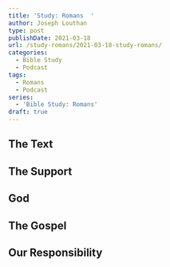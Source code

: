 ```yaml
---
title: 'Study: Romans  '
author: Joseph Louthan
type: post
publishDate: 2021-03-18
url: /study-romans/2021-03-18-study-romans/
categories:
  - Bible Study
  - Podcast
tags:
  - Romans
  - Podcast
series:
  - 'Bible Study: Romans'
draft: true
---
```

## The Text



## The Support



## God



## The Gospel



## Our Responsibility



